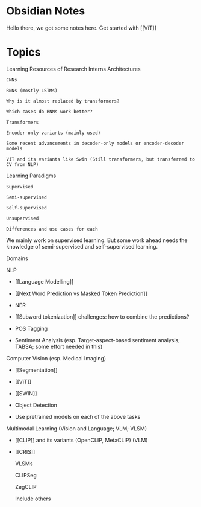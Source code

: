 # Obsidian Notes
Hello there, we got some notes here.
Get started with [[ViT]]

# Topics
Learning Resources of Research Interns 
Architectures 

    CNNs 

    RNNs (mostly LSTMs) 

    Why is it almost replaced by transformers? 

    Which cases do RNNs work better? 

    Transformers 

    Encoder-only variants (mainly used) 

    Some recent advancements in decoder-only models or encoder-decoder models 

    ViT and its variants like Swin (Still transformers, but transferred to CV from NLP) 

Learning Paradigms 

    Supervised 

    Semi-supervised 

    Self-supervised 

    Unsupervised 

    Differences and use cases for each 

We mainly work on supervised learning. But some work ahead needs the knowledge of semi-supervised and self-supervised learning. 

Domains 

NLP 
- [[Language Modelling]]
- [[Next Word Prediction vs Masked Token Prediction]]
	
- NER 
- [[Subword tokenization]] challenges: how to combine the predictions? 
- POS Tagging 
- Sentiment Analysis (esp. Target-aspect-based sentiment analysis; TABSA; some effort needed in this) 

Computer Vision (esp. Medical Imaging) 
 - [[Segmentation]]
 - [[ViT]]
 - [[SWIN]]
 
 
 - Object Detection 
 - Use pretrained models on each of the above tasks 

Multimodal Learning (Vision and Language; VLM; VLSM) 
- [[CLIP]] and its variants (OpenCLIP, MetaCLIP) (VLM) 
- [[CRIS]]

    VLSMs 

    CLIPSeg 

    ZegCLIP 

    Include others 

